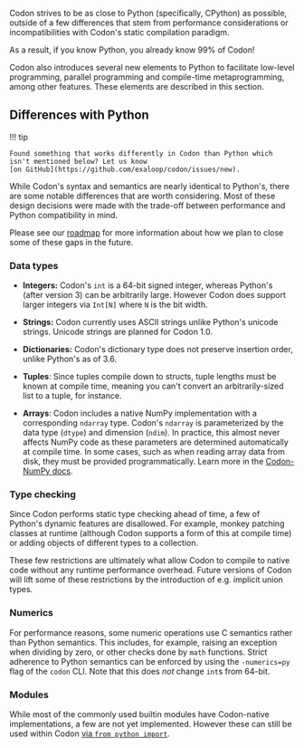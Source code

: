 Codon strives to be as close to Python (specifically, CPython) as possible,
outside of a few differences that stem from performance considerations or
incompatibilities with Codon's static compilation paradigm.

As a result, if you know Python, you already know 99% of Codon!

Codon also introduces several new elements to Python to facilitate low-level
programming, parallel programming and compile-time metaprogramming, among
other features. These elements are described in this section.

## Differences with Python

!!! tip

    Found something that works differently in Codon than Python which
    isn't mentioned below? Let us know
    [on GitHub](https://github.com/exaloop/codon/issues/new).

While Codon's syntax and semantics are nearly identical
to Python's, there are some notable differences that are
worth considering. Most of these design decisions were made
with the trade-off between performance and Python compatibility
in mind.

Please see our [roadmap](developers/roadmap.md) for more information
about how we plan to close some of these gaps in the future.

### Data types

- **Integers:** Codon's `int` is a 64-bit signed integer,
  whereas Python's (after version 3) can be arbitrarily large.
  However Codon does support larger integers via `Int[N]` where
  `N` is the bit width.

- **Strings:** Codon currently uses ASCII strings unlike
  Python's unicode strings. Unicode strings are planned for
  Codon 1.0.

- **Dictionaries:** Codon's dictionary type does not preserve
  insertion order, unlike Python's as of 3.6.

- **Tuples**: Since tuples compile down to structs, tuple lengths
  must be known at compile time, meaning you can't convert an
  arbitrarily-sized list to a tuple, for instance.

- **Arrays**: Codon includes a native NumPy implementation with
  a corresponding `ndarray` type. Codon's `ndarray` is parameterized
  by the data type (`dtype`) and dimension (`ndim`). In practice,
  this almost never affects NumPy code as these parameters are
  determined automatically at compile time. In some cases, such
  as when reading array data from disk, they must be provided
  programmatically. Learn more in the [Codon-NumPy docs](libraries/numpy.md).

### Type checking

Since Codon performs static type checking ahead of time, a
few of Python's dynamic features are disallowed. For example,
monkey patching classes at runtime (although Codon supports a
form of this at compile time) or adding objects of different
types to a collection.

These few restrictions are ultimately what allow Codon to
compile to native code without any runtime performance overhead.
Future versions of Codon will lift some of these restrictions
by the introduction of e.g. implicit union types.

### Numerics

For performance reasons, some numeric operations use C semantics
rather than Python semantics. This includes, for example, raising
an exception when dividing by zero, or other checks done by `math`
functions. Strict adherence to Python semantics can be enforced by
using the `-numerics=py` flag of the `codon` CLI. Note that this
does *not* change `int`s from 64-bit.

### Modules

While most of the commonly used builtin modules have Codon-native
implementations, a few are not yet implemented. However these can
still be used within Codon [via `from python import`](integrations/python/python.md).
